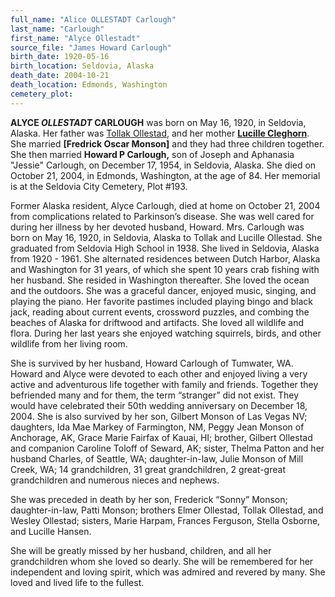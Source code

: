 ```yaml
---
full_name: "Alice OLLESTADT Carlough"
last_name: "Carlough"
first_name: "Alyce Ollestadt"
source_file: "James Howard Carlough"
birth_date: 1920-05-16
birth_location: Seldovia, Alaska
death_date: 2004-10-21
death_location: Edmonds, Washington
cemetery_plot: 
---
```


**ALYCE *OLLESTADT* CARLOUGH** was born on May 16, 1920, in Seldovia, Alaska.
Her father was [Tollak Ollestad](../_families/Ollestad_Family.md), and her
mother [**Lucille Cleghorn**](./Ollestad_Lucille_Cleghorn.md). She married **\[Fredrick Oscar Monson\]** and
they had three children together. She then married **Howard P
Carlough,** son of Joseph and Aphanasia "Jessie" Carlough, on December
17, 1954, in Seldovia, Alaska. She died on October 21, 2004, in Edmonds,
Washington, at the age of 84. Her memorial is at the Seldovia City Cemetery, Plot #193.

Former Alaska resident, Alyce Carlough, died at home on October 21, 2004 from complications related to Parkinson’s disease. She was well cared for during her illness by her devoted husband, Howard. Mrs. Carlough was born on May 16, 1920, in Seldovia, Alaska to Tollak and Lucille Ollestad. She graduated from Seldovia High School in 1938. She lived in Seldovia, Alaska from 1920 - 1961. She alternated residences between Dutch Harbor, Alaska and Washington for 31 years, of which she spent 10 years crab fishing with her husband. She resided in Washington thereafter. She loved the ocean and the outdoors. She was a graceful dancer, enjoyed music, singing, and playing the piano. Her favorite pastimes included playing bingo and black jack, reading about current events, crossword puzzles, and combing the beaches of Alaska for driftwood and artifacts. She loved all wildlife and flora. During her last years she enjoyed watching squirrels, birds, and other wildlife from her living room.

She is survived by her husband, Howard Carlough of Tumwater, WA. Howard and Alyce were devoted to each other and enjoyed living a very active and adventurous life together with family and friends. Together they befriended many and for them, the term “stranger” did not exist. They would have celebrated their 50th wedding anniversary on December 18, 2004. She is also survived by her son, Gilbert Monson of Las Vegas NV; daughters, Ida Mae Markey of Farmington, NM, Peggy Jean  Monson of Anchorage, AK, Grace Marie Fairfax of Kauai, HI; brother, Gilbert  Ollestad and companion Caroline Toloff of Seward, AK; sister, Thelma Patton and her husband  Charles, of Seattle, WA;  daughter-in-law, Julie Monson of Mill Creek, WA; 14 grandchildren, 31  great grandchildren, 2 great-great grandchildren and numerous nieces and nephews.

She was preceded in death by her son, Frederick “Sonny” Monson; daughter-in-law, Patti Monson;  brothers Elmer Ollestad, Tollak Ollestad, and Wesley Ollestad; sisters, Marie Harpam, Frances  Ferguson, Stella Osborne, and Lucille Hansen.

She will be greatly missed by her husband, children, and all her grandchildren whom she loved so dearly. She will be remembered for her independent and loving spirit, which was admired and revered by many. She loved and lived life to the fullest.

